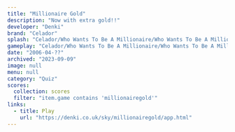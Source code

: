 ```yaml
---
title: "Millionaire Gold"
description: "Now with extra gold!!"
developer: "Denki"
brand: "Celador"
splash: "Celador/Who Wants To Be A Millionaire/Who Wants To Be A Millionaire Gold Edition/GoldSplash.jpg"
gameplay: "Celador/Who Wants To Be A Millionaire/Who Wants To Be A Millionaire Gold Edition/GoldScreen01.jpg"
date: "2006-04-??"
archived: "2023-09-09"
image: null
menu: null
category: "Quiz"
scores:
  collection: scores
  filter: "item.game contains 'millionairegold'"
links:
  - title: Play
    url: "https://denki.co.uk/sky/millionairegold/app.html"
---
```

